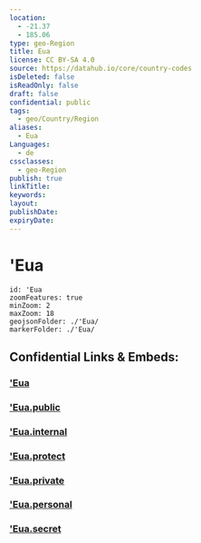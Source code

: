 ```yaml
---
location:
  - -21.37
  - 185.06
type: geo-Region
title: Eua
license: CC BY-SA 4.0
source: https://datahub.io/core/country-codes
isDeleted: false
isReadOnly: false
draft: false
confidential: public
tags:
  - geo/Country/Region
aliases:
  - Eua
Languages:
  - de
cssclasses:
  - geo-Region
publish: true
linkTitle:
keywords:
layout:
publishDate:
expiryDate:
---
```


# 'Eua

```leaflet
id: 'Eua
zoomFeatures: true 
minZoom: 2 
maxZoom: 18
geojsonFolder: ./'Eua/
markerFolder: ./'Eua/
```


## Confidential Links & Embeds: 

### ['Eua](/_Standards/Earth/Continent/Oceania/Polynesia/Tonga/Divisions~Tonga/'Eua.md) 

### ['Eua.public](/_public/Earth/Continent/Oceania/Polynesia/Tonga/Divisions~Tonga/'Eua.public.md) 

### ['Eua.internal](/_internal/Earth/Continent/Oceania/Polynesia/Tonga/Divisions~Tonga/'Eua.internal.md) 

### ['Eua.protect](/_protect/Earth/Continent/Oceania/Polynesia/Tonga/Divisions~Tonga/'Eua.protect.md) 

### ['Eua.private](/_private/Earth/Continent/Oceania/Polynesia/Tonga/Divisions~Tonga/'Eua.private.md) 

### ['Eua.personal](/_personal/Earth/Continent/Oceania/Polynesia/Tonga/Divisions~Tonga/'Eua.personal.md) 

### ['Eua.secret](/_secret/Earth/Continent/Oceania/Polynesia/Tonga/Divisions~Tonga/'Eua.secret.md)

